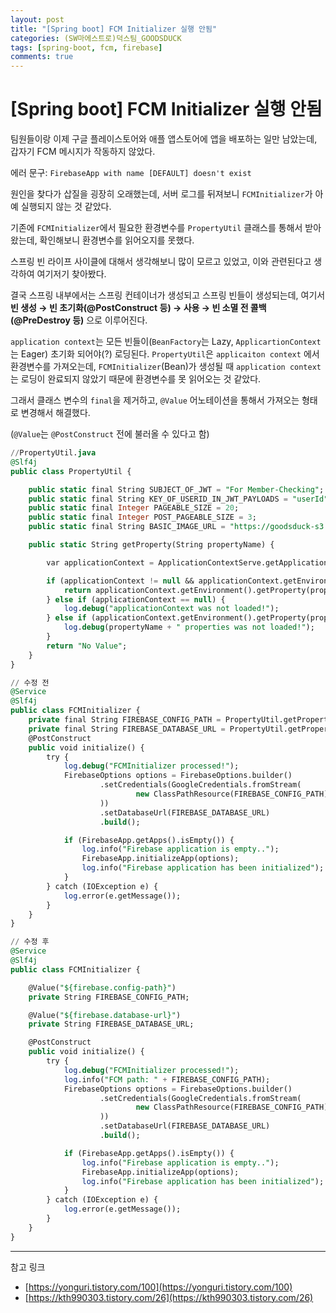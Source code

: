```yaml
---
layout: post
title: "[Spring boot] FCM Initializer 실행 안됨"
categories: (SW마에스트로)덕스팀_GOODSDUCK
tags: [spring-boot, fcm, firebase]
comments: true
---
```


# [Spring boot] FCM Initializer 실행 안됨

팀원들이랑 이제 구글 플레이스토어와 애플 앱스토어에 앱을 배포하는 일만 남았는데, 갑자기 FCM 메시지가 작동하지 않았다. 

에러 문구: `FirebaseApp with name [DEFAULT] doesn't exist`

원인을 찾다가 삽질을 굉장히 오래했는데, 서버 로그를 뒤져보니 `FCMInitializer`가 아예 실행되지 않는 것 같았다.

기존에 `FCMInitializer`에서 필요한 환경변수를 `PropertyUtil` 클래스를 통해서 받아왔는데, 확인해보니 환경변수를 읽어오지를 못했다.

스프링 빈 라이프 사이클에 대해서 생각해보니 많이 모르고 있었고, 이와 관련된다고 생각하여 여기저기 찾아봤다.

결국 스프링 내부에서는 스프링 컨테이너가 생성되고 스프링 빈들이 생성되는데, 여기서 **빈 생성 → 빈 초기화(@PostConstruct 등) → 사용 → 빈 소멸 전 콜백(@PreDestroy 등)** 으로 이루어진다.

`application context`는 모든 빈들이(`BeanFactory`는 Lazy, `ApplicartionContext`는 Eager) 초기화 되어야(?) 로딩된다. `PropertyUtil`은 `applicaiton context` 에서 환경변수를 가져오는데, `FCMInitializer`(Bean)가 생성될 때 `application context`는 로딩이 완료되지 않았기 때문에 환경변수를 못 읽어오는 것 같았다.

그래서 클래스 변수의 `final`을 제거하고, `@Value` 어노테이션을 통해서 가져오는 형태로 변경해서 해결했다.

(`@Value`는 `@PostConstruct` 전에 불러올 수 있다고 함)

```sql
//PropertyUtil.java
@Slf4j
public class PropertyUtil {

    public static final String SUBJECT_OF_JWT = "For Member-Checking";
    public static final String KEY_OF_USERID_IN_JWT_PAYLOADS = "userId";
    public static final Integer PAGEABLE_SIZE = 20;
    public static final Integer POST_PAGEABLE_SIZE = 3;
    public static final String BASIC_IMAGE_URL = "https://goodsduck-s3.s3.ap-northeast-2.amazonaws.com/sample_goodsduck.png";

    public static String getProperty(String propertyName) {

        var applicationContext = ApplicationContextServe.getApplicationContext();

        if (applicationContext != null && applicationContext.getEnvironment().getProperty(propertyName) != null) {
            return applicationContext.getEnvironment().getProperty(propertyName);
        } else if (applicationContext == null) {
            log.debug("applicationContext was not loaded!");
        } else if (applicationContext.getEnvironment().getProperty(propertyName) == null) {
            log.debug(propertyName + " properties was not loaded!");
        }
        return "No Value";
    }
}
```

```sql
// 수정 전
@Service
@Slf4j
public class FCMInitializer {
    private final String FIREBASE_CONFIG_PATH = PropertyUtil.getProperty("firebase.config-path");
    private final String FIREBASE_DATABASE_URL = PropertyUtil.getProperty("firebase.database-url");
    @PostConstruct
    public void initialize() {
        try {
            log.debug("FCMInitializer processed!");
            FirebaseOptions options = FirebaseOptions.builder()
                    .setCredentials(GoogleCredentials.fromStream(
                            new ClassPathResource(FIREBASE_CONFIG_PATH).getInputStream()
                    ))
                    .setDatabaseUrl(FIREBASE_DATABASE_URL)
                    .build();

            if (FirebaseApp.getApps().isEmpty()) {
                log.info("Firebase application is empty..");
                FirebaseApp.initializeApp(options);
                log.info("Firebase application has been initialized");
            }
        } catch (IOException e) {
            log.error(e.getMessage());
        }
    }
}
```

```sql
// 수정 후
@Service
@Slf4j
public class FCMInitializer {

    @Value("${firebase.config-path}")
    private String FIREBASE_CONFIG_PATH;

    @Value("${firebase.database-url}")
    private String FIREBASE_DATABASE_URL;

    @PostConstruct
    public void initialize() {
        try {
            log.debug("FCMInitializer processed!");
            log.info("FCM path: " + FIREBASE_CONFIG_PATH);
            FirebaseOptions options = FirebaseOptions.builder()
                    .setCredentials(GoogleCredentials.fromStream(
                            new ClassPathResource(FIREBASE_CONFIG_PATH).getInputStream()
                    ))
                    .setDatabaseUrl(FIREBASE_DATABASE_URL)
                    .build();

            if (FirebaseApp.getApps().isEmpty()) {
                log.info("Firebase application is empty..");
                FirebaseApp.initializeApp(options);
                log.info("Firebase application has been initialized");
            }
        } catch (IOException e) {
            log.error(e.getMessage());
        }
    }
}
```

---

참고 링크

- [https://yonguri.tistory.com/100](https://yonguri.tistory.com/100)
- [https://kth990303.tistory.com/26](https://kth990303.tistory.com/26)
